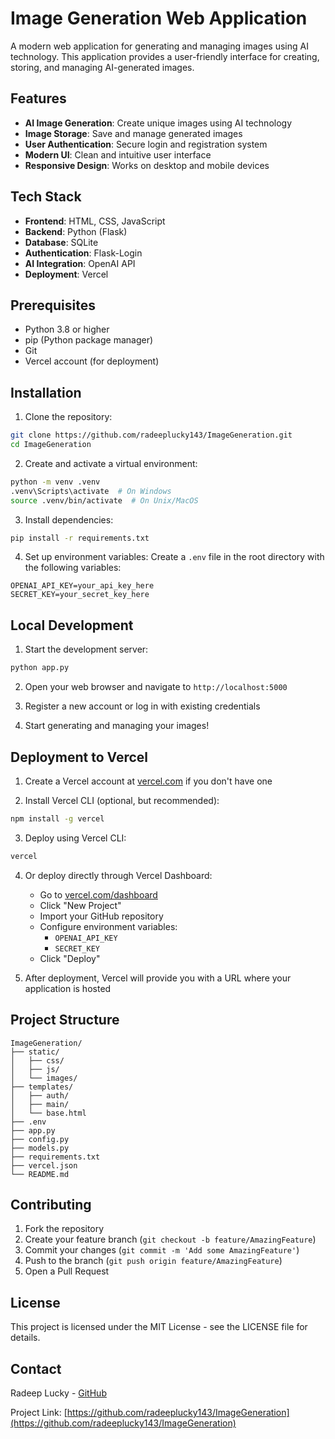# Image Generation Web Application

A modern web application for generating and managing images using AI technology. This application provides a user-friendly interface for creating, storing, and managing AI-generated images.

## Features

- **AI Image Generation**: Create unique images using AI technology
- **Image Storage**: Save and manage generated images
- **User Authentication**: Secure login and registration system
- **Modern UI**: Clean and intuitive user interface
- **Responsive Design**: Works on desktop and mobile devices

## Tech Stack

- **Frontend**: HTML, CSS, JavaScript
- **Backend**: Python (Flask)
- **Database**: SQLite
- **Authentication**: Flask-Login
- **AI Integration**: OpenAI API
- **Deployment**: Vercel

## Prerequisites

- Python 3.8 or higher
- pip (Python package manager)
- Git
- Vercel account (for deployment)

## Installation

1. Clone the repository:
```bash
git clone https://github.com/radeeplucky143/ImageGeneration.git
cd ImageGeneration
```

2. Create and activate a virtual environment:
```bash
python -m venv .venv
.venv\Scripts\activate  # On Windows
source .venv/bin/activate  # On Unix/MacOS
```

3. Install dependencies:
```bash
pip install -r requirements.txt
```

4. Set up environment variables:
Create a `.env` file in the root directory with the following variables:
```
OPENAI_API_KEY=your_api_key_here
SECRET_KEY=your_secret_key_here
```

## Local Development

1. Start the development server:
```bash
python app.py
```

2. Open your web browser and navigate to `http://localhost:5000`

3. Register a new account or log in with existing credentials

4. Start generating and managing your images!

## Deployment to Vercel

1. Create a Vercel account at [vercel.com](https://vercel.com) if you don't have one

2. Install Vercel CLI (optional, but recommended):
```bash
npm install -g vercel
```

3. Deploy using Vercel CLI:
```bash
vercel
```

4. Or deploy directly through Vercel Dashboard:
   - Go to [vercel.com/dashboard](https://vercel.com/dashboard)
   - Click "New Project"
   - Import your GitHub repository
   - Configure environment variables:
     - `OPENAI_API_KEY`
     - `SECRET_KEY`
   - Click "Deploy"

5. After deployment, Vercel will provide you with a URL where your application is hosted

## Project Structure

```
ImageGeneration/
├── static/
│   ├── css/
│   ├── js/
│   └── images/
├── templates/
│   ├── auth/
│   ├── main/
│   └── base.html
├── .env
├── app.py
├── config.py
├── models.py
├── requirements.txt
├── vercel.json
└── README.md
```

## Contributing

1. Fork the repository
2. Create your feature branch (`git checkout -b feature/AmazingFeature`)
3. Commit your changes (`git commit -m 'Add some AmazingFeature'`)
4. Push to the branch (`git push origin feature/AmazingFeature`)
5. Open a Pull Request

## License

This project is licensed under the MIT License - see the LICENSE file for details.

## Contact

Radeep Lucky - [GitHub](https://github.com/radeeplucky143)

Project Link: [https://github.com/radeeplucky143/ImageGeneration](https://github.com/radeeplucky143/ImageGeneration) 